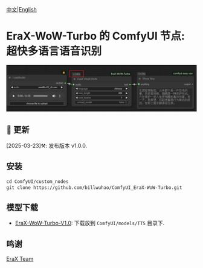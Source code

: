 [中文](README-CN.md)|[English](README.md)

# EraX-WoW-Turbo 的 ComfyUI 节点: 超快多语言语音识别

![](https://github.com/billwuhao/ComfyUI_EraX-WoW-Turbo/blob/main/images/2025-03-23_06-38-22.png)

## 📣 更新

[2025-03-23]⚒️: 发布版本 v1.0.0. 

## 安装

```
cd ComfyUI/custom_nodes
git clone https://github.com/billwuhao/ComfyUI_EraX-WoW-Turbo.git
```

## 模型下载

- [EraX-WoW-Turbo-V1.0](https://huggingface.co/erax-ai/EraX-WoW-Turbo-V1.0): 下载放到 `ComfyUI/models/TTS` 目录下.

## 鸣谢

[EraX Team](https://huggingface.co/erax-ai/EraX-WoW-Turbo-V1.0)